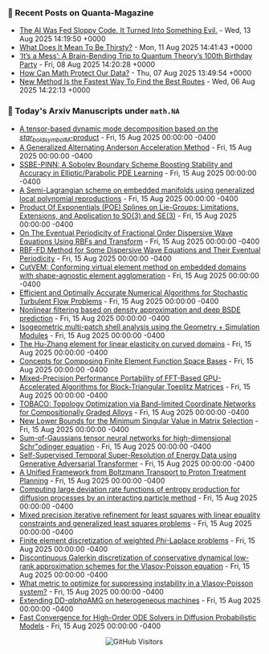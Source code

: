 ### 📝 Recent Posts on Quanta-Magazine
<!-- quanta starts -->
* <a href="https://www.quantamagazine.org/the-ai-was-fed-sloppy-code-it-turned-into-something-evil-20250813/">The AI Was Fed Sloppy Code. It Turned Into Something Evil.</a> - Wed, 13 Aug 2025 14:19:50 +0000
* <a href="https://www.quantamagazine.org/what-does-it-mean-to-be-thirsty-20250811/">What Does It Mean To Be Thirsty?</a> - Mon, 11 Aug 2025 14:41:43 +0000
* <a href="https://www.quantamagazine.org/its-a-mess-a-brain-bending-trip-to-quantum-theorys-100th-birthday-party-20250808/">‘It’s a Mess’: A Brain-Bending Trip to Quantum Theory’s 100th Birthday Party</a> - Fri, 08 Aug 2025 14:20:28 +0000
* <a href="https://www.quantamagazine.org/how-can-math-protect-our-data-20250807/">How Can Math Protect Our Data?</a> - Thu, 07 Aug 2025 13:49:54 +0000
* <a href="https://www.quantamagazine.org/new-method-is-the-fastest-way-to-find-the-best-routes-20250806/">New Method Is the Fastest Way To Find the Best Routes</a> - Wed, 06 Aug 2025 14:22:13 +0000
<!-- quanta ends -->


### 📝 Today's Arxiv Manuscripts under ``math.NA``
<!-- arxiv-math-na starts -->
* <a href="https://arxiv.org/abs/2508.10126">A tensor-based dynamic mode decomposition based on the $star_{boldsymbol{M}}$-product</a> - Fri, 15 Aug 2025 00:00:00 -0400
* <a href="https://arxiv.org/abs/2508.10158">A Generalized Alternating Anderson Acceleration Method</a> - Fri, 15 Aug 2025 00:00:00 -0400
* <a href="https://arxiv.org/abs/2508.10322">SSBE-PINN: A Sobolev Boundary Scheme Boosting Stability and Accuracy in Elliptic/Parabolic PDE Learning</a> - Fri, 15 Aug 2025 00:00:00 -0400
* <a href="https://arxiv.org/abs/2508.10344">A Semi-Lagrangian scheme on embedded manifolds using generalized local polynomial reproductions</a> - Fri, 15 Aug 2025 00:00:00 -0400
* <a href="https://arxiv.org/abs/2508.10513">Product Of Exponentials (POE) Splines on Lie-Groups: Limitations, Extensions, and Application to SO(3) and SE(3)</a> - Fri, 15 Aug 2025 00:00:00 -0400
* <a href="https://arxiv.org/abs/2508.10547">On The Eventual Periodicity of Fractional Order Dispersive Wave Equations Using RBFs and Transform</a> - Fri, 15 Aug 2025 00:00:00 -0400
* <a href="https://arxiv.org/abs/2508.10558">RBF-FD Method for Some Dispersive Wave Equations and Their Eventual Periodicity</a> - Fri, 15 Aug 2025 00:00:00 -0400
* <a href="https://arxiv.org/abs/2508.10570">CutVEM: Conforming virtual element method on embedded domains with shape-agnostic element agglomeration</a> - Fri, 15 Aug 2025 00:00:00 -0400
* <a href="https://arxiv.org/abs/2508.10578">Efficient and Optimally Accurate Numerical Algorithms for Stochastic Turbulent Flow Problems</a> - Fri, 15 Aug 2025 00:00:00 -0400
* <a href="https://arxiv.org/abs/2508.10630">Nonlinear filtering based on density approximation and deep BSDE prediction</a> - Fri, 15 Aug 2025 00:00:00 -0400
* <a href="https://arxiv.org/abs/2508.10648">Isogeometric multi-patch shell analysis using the Geometry + Simulation Modules</a> - Fri, 15 Aug 2025 00:00:00 -0400
* <a href="https://arxiv.org/abs/2508.10674">The Hu-Zhang element for linear elasticity on curved domains</a> - Fri, 15 Aug 2025 00:00:00 -0400
* <a href="https://arxiv.org/abs/2508.10125">Concepts for Composing Finite Element Function Space Bases</a> - Fri, 15 Aug 2025 00:00:00 -0400
* <a href="https://arxiv.org/abs/2508.10202">Mixed-Precision Performance Portability of FFT-Based GPU-Accelerated Algorithms for Block-Triangular Toeplitz Matrices</a> - Fri, 15 Aug 2025 00:00:00 -0400
* <a href="https://arxiv.org/abs/2508.10320">TOBACO: Topology Optimization via Band-limited Coordinate Networks for Compositionally Graded Alloys</a> - Fri, 15 Aug 2025 00:00:00 -0400
* <a href="https://arxiv.org/abs/2508.10452">New Lower Bounds for the Minimum Singular Value in Matrix Selection</a> - Fri, 15 Aug 2025 00:00:00 -0400
* <a href="https://arxiv.org/abs/2508.10454">Sum-of-Gaussians tensor neural networks for high-dimensional Schr"odinger equation</a> - Fri, 15 Aug 2025 00:00:00 -0400
* <a href="https://arxiv.org/abs/2508.10587">Self-Supervised Temporal Super-Resolution of Energy Data using Generative Adversarial Transformer</a> - Fri, 15 Aug 2025 00:00:00 -0400
* <a href="https://arxiv.org/abs/2508.10596">A Unified Framework from Boltzmann Transport to Proton Treatment Planning</a> - Fri, 15 Aug 2025 00:00:00 -0400
* <a href="https://arxiv.org/abs/2403.19223">Computing large deviation rate functions of entropy production for diffusion processes by an interacting particle method</a> - Fri, 15 Aug 2025 00:00:00 -0400
* <a href="https://arxiv.org/abs/2406.16499">Mixed precision iterative refinement for least squares with linear equality constraints and generalized least squares problems</a> - Fri, 15 Aug 2025 00:00:00 -0400
* <a href="https://arxiv.org/abs/2412.10327">Finite element discretization of weighted $Phi$-Laplace problems</a> - Fri, 15 Aug 2025 00:00:00 -0400
* <a href="https://arxiv.org/abs/2503.10562">Discontinuous Galerkin discretization of conservative dynamical low-rank approximation schemes for the Vlasov-Poisson equation</a> - Fri, 15 Aug 2025 00:00:00 -0400
* <a href="https://arxiv.org/abs/2504.10435">What metric to optimize for suppressing instability in a Vlasov-Poisson system?</a> - Fri, 15 Aug 2025 00:00:00 -0400
* <a href="https://arxiv.org/abs/2407.08092">Extending DD-$alpha$AMG on heterogeneous machines</a> - Fri, 15 Aug 2025 00:00:00 -0400
* <a href="https://arxiv.org/abs/2506.13061">Fast Convergence for High-Order ODE Solvers in Diffusion Probabilistic Models</a> - Fri, 15 Aug 2025 00:00:00 -0400
<!-- arxiv-math-na ends -->

<div align="center">
  
![GitHub Visitors](https://api.visitorbadge.io/api/visitors?path=https%3A%2F%2Fgithub.com%2Flowrank&label=profile%20views&labelColor=%231e1e2e&countColor=%23cba6f7)



</div>
